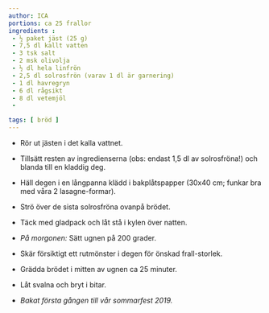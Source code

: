 ```yaml
---
author: ICA
portions: ca 25 frallor
ingredients :
 - ½ paket jäst (25 g)
 - 7,5 dl kallt vatten
 - 3 tsk salt
 - 2 msk olivolja
 - ½ dl hela linfrön
 - 2,5 dl solrosfrön (varav 1 dl är garnering) 
 - 1 dl havregryn
 - 6 dl rågsikt
 - 8 dl vetemjöl
 - 

tags: [ bröd ]
---
```

 * Rör ut jästen i det kalla vattnet. 
 * Tillsätt resten av ingredienserna (obs: endast 1,5 dl av solrosfröna!) och blanda till en kladdig deg.
 * Häll degen i en långpanna klädd i bakplåtspapper (30x40 cm; funkar bra med våra 2 lasagne-formar).
 * Strö över de sista solrosfröna ovanpå brödet.
 * Täck med gladpack och låt stå i kylen över natten. 

 * *På morgonen:* Sätt ugnen på 200 grader. 
 * Skär försiktigt ett rutmönster i degen för önskad frall-storlek. 
 * Grädda brödet i mitten av ugnen ca 25 minuter.
 * Låt svalna och bryt i bitar.

 * _Bakat första gången till vår sommarfest 2019._
